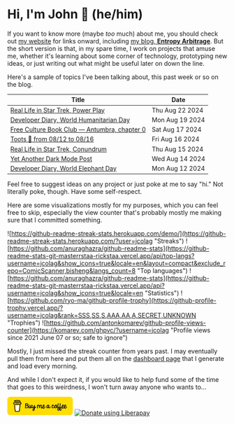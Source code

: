 # Hi, I'm John 👋 (he/him)

If you want to know more (maybe *too* much) about me, you should check out [my website](https://john.colagioia.net/) for links onward, including [my blog, **Entropy Arbitrage**](https://john.colagioia.net/blog).  But the short version is that, in my spare time, I work on projects that amuse me, whether it's learning about some corner of technology, prototyping new ideas, or just writing out what might be useful later on down the line.

Here's a sample of topics I've been talking about, this past week or so on the blog.

|Title|Date|
|-----|-------|
|[Real Life in Star Trek, Power Play](https://john.colagioia.net/blog/2024/08/22/power-play.html)|Thu Aug 22 2024|
|[Developer Diary, World Humanitarian Day](https://john.colagioia.net/blog/2024/08/19/humanitarian.html)|Mon Aug 19 2024|
|[Free Culture Book Club — Antumbra, chapter 0](https://john.colagioia.net/blog/2024/08/17/antumbra.html)|Sat Aug 17 2024|
|[Toots 🦣 from 08/12 to 08/16](https://john.colagioia.net/blog/2024/08/16/week.html)|Fri Aug 16 2024|
|[Real Life in Star Trek, Conundrum](https://john.colagioia.net/blog/2024/08/15/conundrum.html)|Thu Aug 15 2024|
|[Yet Another Dark Mode Post](https://john.colagioia.net/blog/2024/08/14/dark-mode-again.html)|Wed Aug 14 2024|
|[Developer Diary, World Elephant Day](https://john.colagioia.net/blog/2024/08/12/elephant.html)|Mon Aug 12 2024|

Feel free to suggest ideas on any project or just poke at me to say "hi." Not literally poke, though. Have some self-respect.

Here are some visualizations mostly for my purposes, which you can feel free to skip, especially the view counter that's probably mostly me making sure that I committed something.

![https://github-readme-streak-stats.herokuapp.com/demo/](https://github-readme-streak-stats.herokuapp.com/?user=jcolag "Streaks")
![https://github.com/anuraghazra/github-readme-stats](https://github-readme-stats-git-masterrstaa-rickstaa.vercel.app/api/top-langs?username=jcolag&show_icons=true&locale=en&layout=compact&exclude_repo=ComicScanner,bisheng&langs_count=8 "Top languages")
![https://github.com/anuraghazra/github-readme-stats](https://github-readme-stats-git-masterrstaa-rickstaa.vercel.app/api?username=jcolag&show_icons=true&locale=en "Statistics")
![https://github.com/ryo-ma/github-profile-trophy](https://github-profile-trophy.vercel.app/?username=jcolag&rank=SSS,SS,S,AAA,AA,A,SECRET,UNKNOWN "Trophies")
![https://github.com/antonkomarev/github-profile-views-counter](https://komarev.com/ghpvc/?username=jcolag "Profile views since 2021 June 07 or so; safe to ignore")

Mostly, I just missed the streak counter from years past.  I may eventually pull them from here and put them all on the [dashboard page](https://github.com/jcolag/dash) that I generate and load every morning.

And while I don't expect it, if you would like to help fund some of the time that goes to this weirdness, I won't turn away anyone who wants to...

[<img src="images/default-yellow.png" alt="Buy Me a Coffee" width="150px"/>](https://www.buymeacoffee.com/jcolag)
<a href="https://liberapay.com/jcolag/donate"><img alt="Donate using Liberapay" src="https://liberapay.com/assets/widgets/donate.svg"></a>
